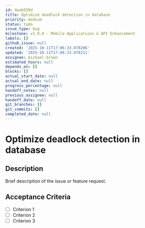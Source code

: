 ```yaml
---
id: 4eab559d
title: Optimize deadlock detection in database
priority: medium
status: todo
issue_type: bug
milestone: v1.9.0 - Mobile Applications & API Enhancement
labels: []
github_issue: null
created: '2025-10-11T17:06:33.078206'
updated: '2025-10-11T17:06:33.078211'
assignee: michael.brown
estimated_hours: null
depends_on: []
blocks: []
actual_start_date: null
actual_end_date: null
progress_percentage: null
handoff_notes: null
previous_assignee: null
handoff_date: null
git_branches: []
git_commits: []
completed_date: null
---
```


# Optimize deadlock detection in database

## Description

Brief description of the issue or feature request.

## Acceptance Criteria

- [ ] Criterion 1
- [ ] Criterion 2
- [ ] Criterion 3